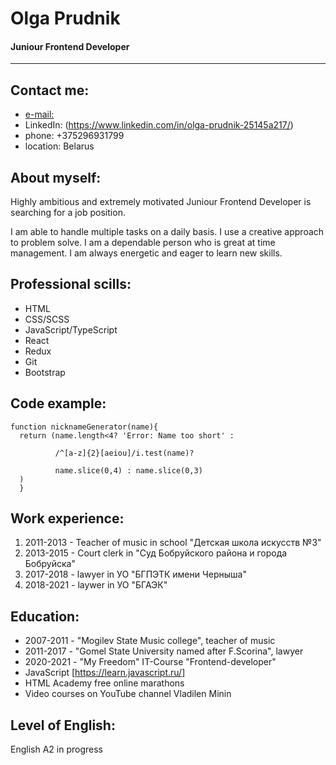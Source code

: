 # Olga Prudnik
#### Juniour Frontend Developer
---

## Contact me:
* [e-mail:](olga.barannikova.92@mail.ru) 
* LinkedIn: (https://www.linkedin.com/in/olga-prudnik-25145a217/)
* phone: +375296931799
* location: Belarus

## About myself:
Highly ambitious and extremely motivated Juniour Frontend Developer is searching for a job position. 


I am able to handle multiple tasks on a daily basis. I use a creative approach to problem solve. I am a dependable person who is great at time management. I am always energetic and eager to learn new skills.

## Professional scills:
- HTML
- CSS/SCSS
- JavaScript/TypeScript
- React
- Redux
- Git
- Bootstrap

## Code example:
```
function nicknameGenerator(name){
  return (name.length<4? 'Error: Name too short' :

          /^[a-z]{2}[aeiou]/i.test(name)?

          name.slice(0,4) : name.slice(0,3)
  )
  }
```

## Work experience:
1. 2011-2013 - Teacher of music in school "Детская школа искусств №3"
2. 2013-2015 - Court clerk in "Суд Бобруйского района и города Бобруйска"
3. 2017-2018 - lawyer in УО "БГПЭТК имени Черныша"
4. 2018-2021 - laywer in УО "БГАЭК"

## Education:
* 2007-2011 - "Mogilev State Music college", teacher of music
* 2011-2017 - "Gomel State University named after F.Scorina", lawyer
* 2020-2021 - "My Freedom" IT-Course "Frontend-developer"
* JavaScript [https://learn.javascript.ru/]
* HTML Academy free online marathons
* Video courses on YouTube channel Vladilen Minin

## Level of English:
English A2 in progress

